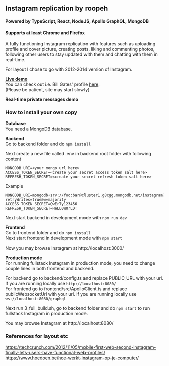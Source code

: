 ## Instagram replication by roopeh
#### Powered by TypeScript, React, NodeJS, Apollo GraphQL, MongoDB
#### Supports at least Chrome and Firefox

A fully functioning Instagram replication with features such as uploading profile and cover picture, creating posts,
liking and commenting photos, following other users to stay updated with them and chatting with them in real-time.

For layout I chose to go with 2012-2014 version of Instagram.

[**Live demo**](https://instagram-app-2022.fly.dev/)<br/>
You can check out i.e. Bill Gates' profile [here](https://instagram-app-2022.fly.dev/billgates).<br/>
(Please be patient, site may start slowly)

**Real-time private messages demo**


### How to install your own copy
**Database**<br/>
You need a MongoDB database.

**Backend**<br/>
Go to backend folder and do `npm install`

Next create a new file called .env in backend root folder with following content
```
MONGODB_URI=<your mongo url here>
ACCESS_TOKEN_SECRET=<create your secret access token salt here>
REFRESH_TOKEN_SECRET=<create your secret refresh token salt here>
```
Example
```
MONGODB_URI=mongodb+srv://foo:bar@cluster1.g8cgg.mongodb.net/instagram?retryWrites=true&w=majority
ACCESS_TOKEN_SECRET=QwErTy123456
REFRESH_TOKEN_SECRET=HeLL0W0rLD!
```

Next start backend in development mode with `npm run dev`

**Frontend**<br/>
Go to frontend folder and do `npm install`<br/>
Next start frontend in development mode with `npm start`

Now you may browse Instagram at http://localhost:3000/

**Production mode**<br/>
For running fullstack Instagram in production mode, you need to change couple lines in both frontend and backend.

For backend go to backend/config.ts and replace PUBLIC_URL with your url. If you are running locally use `http://localhost:8080/`<br/>
For frontend go to frontend/src/ApolloClient.ts and replace publicWebsocketUrl with your url. If you are running locally use `ws://localhost:8080/graphql`

Next run 3_full_build.sh, go to backend folder and do `npm start` to run fullstack Instagram in production mode.

You may browse Instagram at http://localhost:8080/

### References for layout etc
https://techcrunch.com/2012/11/05/mobile-first-web-second-instagram-finally-lets-users-have-functional-web-profiles/ <br/>
https://www.hoedoen.be/hoe-werkt-instagram-op-je-computer/
